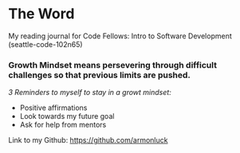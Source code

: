 # The Word
My reading journal for Code Fellows: Intro to Software Development (seattle-code-102n65)

### Growth Mindset means persevering through difficult challenges so that previous limits are pushed. 

*3 Reminders to myself to stay in a growt mindset:*
- Positive affirmations
- Look towards my future goal
- Ask for help from mentors

Link to my Github: https://github.com/armonluck
